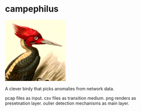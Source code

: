# campephilus

![campephilus](https://raw.githubusercontent.com/mnmnc/img/master/campephilus.png)

A clever birdy that picks anomalies from network data.

pcap files as input. csv files as transition medium. png renders as presetnation layer. oulier detection mechanisms as main layer.
